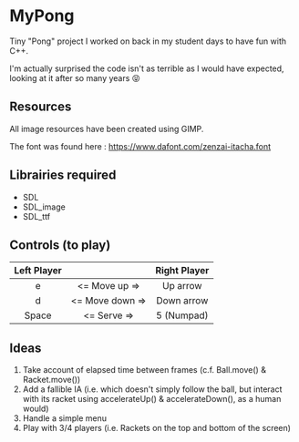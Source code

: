 # MyPong

Tiny "Pong" project I worked on back in my student days to have fun with C++.

I'm actually surprised the code isn't as terrible as I would have expected, looking at it after so many years 😝

## Resources

All image resources have been created using GIMP.

The font was found here : https://www.dafont.com/zenzai-itacha.font

## Librairies required
- SDL
- SDL_image
- SDL_ttf

## Controls (to play)
| Left Player |                 | Right Player |
|:-----------:|:---------------:|:------------:|
|      e      |  <= Move up =>  |   Up arrow   |
|      d      | <= Move down => |  Down arrow  |
|    Space    |   <= Serve =>   |  5 (Numpad)  |

## Ideas
1) Take account of elapsed time between frames (c.f. Ball.move() & Racket.move())
2) Add a fallible IA (i.e. which doesn't simply follow the ball, but interact with its racket using accelerateUp() & accelerateDown(), as a human would)
3) Handle a simple menu
4) Play with 3/4 players (i.e. Rackets on the top and bottom of the screen)

